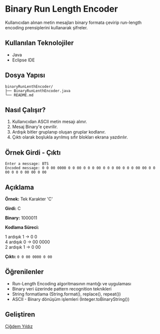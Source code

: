 # Binary Run Length Encoder

Kullanıcıdan alınan metin mesajları binary formata çevirip run-length encoding prensiplerini kullanarak şifreler.

## Kullanılan Teknolojiler

- Java
- Eclipse IDE

## Dosya Yapısı

```
binaryRunLenthEncoder/
├── BinaryRunLenthEncoder.java
└── README.md
```

## Nasıl Çalışır?

1. Kullanıcıdan ASCII metin mesajı alınır.
2. Mesaj Binary'e çevrilir.
3. Ardışık bitler gruplanıp oluşan gruplar kodlanır.
4. Çıktı olarak boşlukla ayrılmış sıfır blokları ekrana yazdırılır.

## Örnek Girdi - Çıktı

```
Enter a message: BTS
Encoded message: 0 0 00 0000 0 0 00 0 0 0 00 0 0 0 00 0 0 0 00 00 0 0 00 0 0 0 00 00 0 00
```

## Açıklama
**Örnek:** Tek Karakter 'C'

**Girdi:** C

**Binary:** 1000011


**Kodlama Süreci:**

1 ardışık 1 → 0 0 <br>4 ardışık 0 → 00 0000<br>2 ardışık 1 → 0 00


**Çıktı:** `0 0 00 0000 0 00`

## Öğrenilenler

- Run-Length Encoding algoritmasının mantığı ve uygulaması
- Binary veri üzerinde pattern recognition teknikleri
- String formatlama (String.format(), replace(), repeat())
- ASCII - Binary dönüşüm işlemleri (Integer.toBinaryString())

## Geliştiren

[Çiğdem Yıldız](https://github.com/Cigdem-Yildiz)
